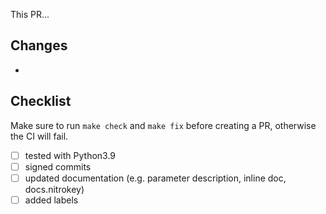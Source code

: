 <!-- (an executive summary of the changes, ideally in one sentence) -->
This PR...

## Changes
<!-- (major technical changes list) -->

-

## Checklist

Make sure to run `make check` and `make fix` before creating a PR, otherwise the CI will fail.

- [ ] tested with Python3.9
- [ ] signed commits
- [ ] updated documentation (e.g. parameter description, inline doc, docs.nitrokey)
- [ ] added labels
